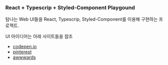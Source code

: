 
### React + Typescrip + Styled-Component Playgound
탐나는 Web UI들을 React, Typescrip, Styled-Component를 이용해 구현하는 프로젝트.

UI 아이디어는 아래 사이트들을 참조
* [codepen.io](https://codepen.io/)
* [pinterest](https://www.pinterest.co.kr/)
* [awwwards](https://www.awwwards.com/)